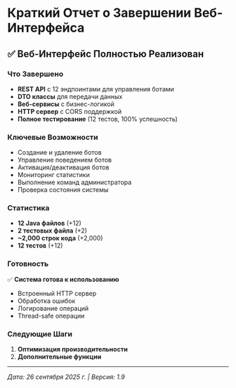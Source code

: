 # Краткий Отчет о Завершении Веб-Интерфейса

## ✅ Веб-Интерфейс Полностью Реализован

### Что Завершено
- **REST API** с 12 эндпоинтами для управления ботами
- **DTO классы** для передачи данных
- **Веб-сервисы** с бизнес-логикой
- **HTTP сервер** с CORS поддержкой
- **Полное тестирование** (12 тестов, 100% успешность)

### Ключевые Возможности
- Создание и удаление ботов
- Управление поведением ботов
- Активация/деактивация ботов
- Мониторинг статистики
- Выполнение команд администратора
- Проверка состояния системы

### Статистика
- **12 Java файлов** (+12)
- **2 тестовых файла** (+2)
- **~2,000 строк кода** (+2,000)
- **12 тестов** (+12)

### Готовность
✅ **Система готова к использованию**
- Встроенный HTTP сервер
- Обработка ошибок
- Логирование операций
- Thread-safe операции

### Следующие Шаги
1. **Оптимизация производительности**
2. **Дополнительные функции**

---

*Дата: 26 сентября 2025 г. | Версия: 1.9*
